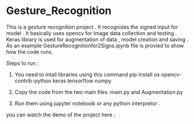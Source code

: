 # Gesture_Recognition

This is a gesture recognition project .
It recognizes the signed input for model .
It basically uses opencv for Image data collection and testing . 
Keras library is used for augmentation of data , model creation and saving .
As an example GestureRecognitionfor2Signs.ipynb file is provied to show how the code runs.

Steps to run  :
1. You need to intall libraries using this command 
   pip install os opencv-contrib-python keras tensorflow numpy
   
2. Copy the code from the two main files :main.py and Augmentation.py 

3. Run them using jupyter notebook or any python interpretor .


you can watch the demo of the project here : 
